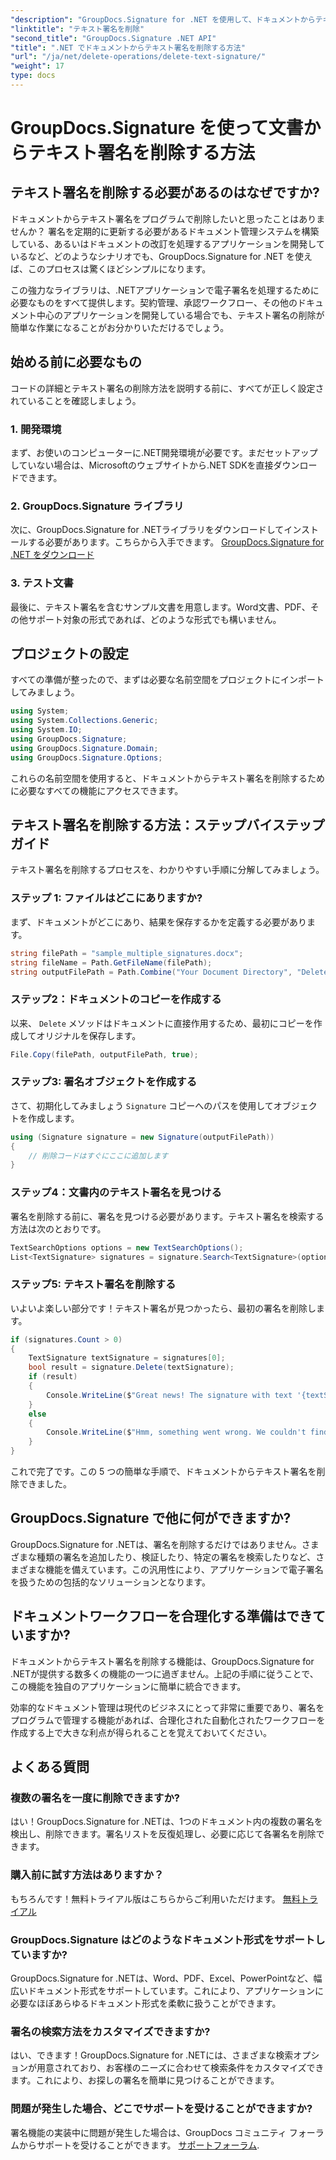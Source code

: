 ```yaml
---
"description": "GroupDocs.Signature for .NET を使用して、ドキュメントからテキスト署名を簡単に削除する方法を学びましょう。ドキュメントワークフローの効率化に最適です。"
"linktitle": "テキスト署名を削除"
"second_title": "GroupDocs.Signature .NET API"
"title": ".NET でドキュメントからテキスト署名を削除する方法"
"url": "/ja/net/delete-operations/delete-text-signature/"
"weight": 17
type: docs
---
```

# GroupDocs.Signature を使って文書からテキスト署名を削除する方法

## テキスト署名を削除する必要があるのはなぜですか?

ドキュメントからテキスト署名をプログラムで削除したいと思ったことはありませんか？ 署名を定期的に更新する必要があるドキュメント管理システムを構築している、あるいはドキュメントの改訂を処理するアプリケーションを開発しているなど、どのようなシナリオでも、GroupDocs.Signature for .NET を使えば、このプロセスは驚くほどシンプルになります。

この強力なライブラリは、.NETアプリケーションで電子署名を処理するために必要なものをすべて提供します。契約管理、承認ワークフロー、その他のドキュメント中心のアプリケーションを開発している場合でも、テキスト署名の削除が簡単な作業になることがお分かりいただけるでしょう。

## 始める前に必要なもの

コードの詳細とテキスト署名の削除方法を説明する前に、すべてが正しく設定されていることを確認しましょう。

### 1. 開発環境

まず、お使いのコンピューターに.NET開発環境が必要です。まだセットアップしていない場合は、Microsoftのウェブサイトから.NET SDKを直接ダウンロードできます。

### 2. GroupDocs.Signature ライブラリ

次に、GroupDocs.Signature for .NETライブラリをダウンロードしてインストールする必要があります。こちらから入手できます。 [GroupDocs.Signature for .NET をダウンロード](https://releases.groupdocs.com/signature/net/)

### 3. テスト文書

最後に、テキスト署名を含むサンプル文書を用意します。Word文書、PDF、その他サポート対象の形式であれば、どのような形式でも構いません。

## プロジェクトの設定

すべての準備が整ったので、まずは必要な名前空間をプロジェクトにインポートしてみましょう。

```csharp
using System;
using System.Collections.Generic;
using System.IO;
using GroupDocs.Signature;
using GroupDocs.Signature.Domain;
using GroupDocs.Signature.Options;
```

これらの名前空間を使用すると、ドキュメントからテキスト署名を削除するために必要なすべての機能にアクセスできます。

## テキスト署名を削除する方法：ステップバイステップガイド

テキスト署名を削除するプロセスを、わかりやすい手順に分解してみましょう。

### ステップ 1: ファイルはどこにありますか?

まず、ドキュメントがどこにあり、結果を保存するかを定義する必要があります。

```csharp
string filePath = "sample_multiple_signatures.docx";
string fileName = Path.GetFileName(filePath);
string outputFilePath = Path.Combine("Your Document Directory", "DeleteText", fileName);
```

### ステップ2：ドキュメントのコピーを作成する

以来、 `Delete` メソッドはドキュメントに直接作用するため、最初にコピーを作成してオリジナルを保存します。

```csharp
File.Copy(filePath, outputFilePath, true);
```

### ステップ3: 署名オブジェクトを作成する

さて、初期化してみましょう `Signature` コピーへのパスを使用してオブジェクトを作成します。

```csharp
using (Signature signature = new Signature(outputFilePath))
{
    // 削除コードはすぐにここに追加します
}
```

### ステップ4：文書内のテキスト署名を見つける

署名を削除する前に、署名を見つける必要があります。テキスト署名を検索する方法は次のとおりです。

```csharp
TextSearchOptions options = new TextSearchOptions();
List<TextSignature> signatures = signature.Search<TextSignature>(options);
```

### ステップ5: テキスト署名を削除する

いよいよ楽しい部分です！テキスト署名が見つかったら、最初の署名を削除します。

```csharp
if (signatures.Count > 0)
{
    TextSignature textSignature = signatures[0];
    bool result = signature.Delete(textSignature);
    if (result)
    {
        Console.WriteLine($"Great news! The signature with text '{textSignature.Text}' was successfully deleted from '{fileName}'.");
    }
    else
    {
        Console.WriteLine($"Hmm, something went wrong. We couldn't find a signature with text '{textSignature.Text}' to delete.");
    }
}
```

これで完了です。この 5 つの簡単な手順で、ドキュメントからテキスト署名を削除できました。

## GroupDocs.Signature で他に何ができますか?

GroupDocs.Signature for .NETは、署名を削除するだけではありません。さまざまな種類の署名を追加したり、検証したり、特定の署名を検索したりなど、さまざまな機能を備えています。この汎用性により、アプリケーションで電子署名を扱うための包括的なソリューションとなります。

## ドキュメントワークフローを合理化する準備はできていますか?

ドキュメントからテキスト署名を削除する機能は、GroupDocs.Signature for .NETが提供する数多くの機能の一つに過ぎません。上記の手順に従うことで、この機能を独自のアプリケーションに簡単に統合できます。

効率的なドキュメント管理は現代のビジネスにとって非常に重要であり、署名をプログラムで管理する機能があれば、合理化された自動化されたワークフローを作成する上で大きな利点が得られることを覚えておいてください。

## よくある質問

### 複数の署名を一度に削除できますか?

はい！GroupDocs.Signature for .NETは、1つのドキュメント内の複数の署名を検出し、削除できます。署名リストを反復処理し、必要に応じて各署名を削除できます。

### 購入前に試す方法はありますか？

もちろんです！無料トライアル版はこちらからご利用いただけます。 [無料トライアル](https://releases.groupdocs.com/)

### GroupDocs.Signature はどのようなドキュメント形式をサポートしていますか?

GroupDocs.Signature for .NETは、Word、PDF、Excel、PowerPointなど、幅広いドキュメント形式をサポートしています。これにより、アプリケーションに必要なほぼあらゆるドキュメント形式を柔軟に扱うことができます。

### 署名の検索方法をカスタマイズできますか?

はい、できます！GroupDocs.Signature for .NETには、さまざまな検索オプションが用意されており、お客様のニーズに合わせて検索条件をカスタマイズできます。これにより、お探しの署名を簡単に見つけることができます。

### 問題が発生した場合、どこでサポートを受けることができますか?

署名機能の実装中に問題が発生した場合は、GroupDocs コミュニティ フォーラムからサポートを受けることができます。 [サポートフォーラム](https://forum。groupdocs.com/c/signature/13).